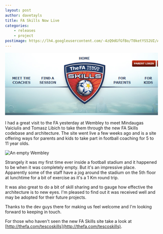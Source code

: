 ```yaml
---
layout: post
author: davetayls
title: FA Skills Now Live
categories: 
    - releases
    - project
postimage: https://lh4.googleusercontent.com/-4zQ9dGfGfBo/T0ketYS52UI/AAAAAAAAkq0/zMBJjiBF7H8/s800/faskills.jpg
---
```


[![FA Tesco Skills Banner](/content/FATescoSkills.png)](http://thefa.com/tescoskills)

I had a great visit to the FA yesterday at Wembley to meet Mindaugas Vaiciulis and Tomasz Libich to take them through the new FA Skills codebase and architecture. The site went live a few weeks ago and is a site offering ways for parents and kids to take part in football coaching for 5 to 11 year olds.

![An empty Wembley](http://farm6.static.flickr.com/5126/5355708038_cd7cdfc07e.jpg)

Strangely it was my first time ever inside a football stadium and it happened to be when it was completely empty. But it's an impressive place. Apparently some of the staff have a jog around the stadium on the 5th floor at lunchtime for a bit of exercise as it's a 1 Km round trip.

It was also great to do a bit of skill sharing and to gauge how effective the architecture is to new eyes. I'm pleased to find out it was received well and may be adopted for their future projects.

Thanks to the dev guys there for making us feel welcome and I'm looking forward to keeping in touch.

For those who haven't seen the new FA Skills site take a look at [http://thefa.com/tescoskills](http://thefa.com/tescoskills).

